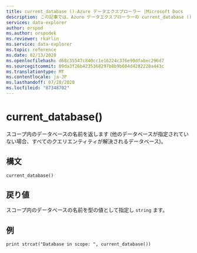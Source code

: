 ```yaml
---
title: current_database ()-Azure データエクスプローラー |Microsoft Docs
description: この記事では、Azure データエクスプローラーの current_database () について説明します。
services: data-explorer
author: orspod
ms.author: orspodek
ms.reviewer: rkarlin
ms.service: data-explorer
ms.topic: reference
ms.date: 02/13/2020
ms.openlocfilehash: d68c35547c840cc1e16224c376e90dfabec296d7
ms.sourcegitcommit: 09da3f26b4235368297b8b9b604d4282228a443c
ms.translationtype: MT
ms.contentlocale: ja-JP
ms.lasthandoff: 07/28/2020
ms.locfileid: "87348702"
---
```

# <a name="current_database"></a>current_database()

スコープ内のデータベースの名前を返します (他のデータベースが指定されていない場合、すべてのクエリエンティティが解決されるデータベース)。

## <a name="syntax"></a>構文

`current_database()`

## <a name="returns"></a>戻り値

スコープ内のデータベースの名前を型の値として指定し `string` ます。

## <a name="example"></a>例

```kusto
print strcat("Database in scope: ", current_database())
```